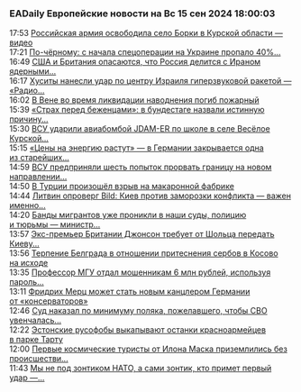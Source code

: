 <h3>EADaily Европейские новости на Вс 15 сен 2024 18:00:03</h3>
<div class="rssn table">
  <span class="smaller gray hspace">17:53</span>
  <a class="nodecor" href="https://eadaily.com/ru/news/2024/09/15/rossiyskaya-armiya-osvobodila-selo-borki-v-kurskoy-oblasti-video">Российская армия освободила село Борки в Курской области — видео</a>
</div>
<div class="rssn table">
  <span class="smaller gray hspace">17:21</span>
  <a class="nodecor" href="https://eadaily.com/ru/news/2024/09/15/po-chyornomu-s-nachala-specoperacii-na-ukraine-propalo-40-zaregistrirovannogo-oruzhiya">По-чёрному: с начала спецоперации на Украине пропало 40%...</a>
</div>
<div class="rssn table">
  <span class="smaller gray hspace">16:49</span>
  <a class="nodecor" href="https://eadaily.com/ru/news/2024/09/15/ssha-i-britaniya-opasayutsya-chto-rossiya-delitsya-s-iranom-yadernymi-tehnologiyami">США и Британия опасаются, что Россия делится с Ираном ядерными...</a>
</div>
<div class="rssn table">
  <span class="smaller gray hspace">16:17</span>
  <a class="nodecor" href="https://eadaily.com/ru/news/2024/09/15/husity-nanesli-udar-po-centru-izrailya-giperzvukovoy-raketoy-radio-svoboda">Хуситы нанесли удар по центру Израиля гиперзвуковой ракетой — «Радио...</a>
</div>
<div class="rssn table">
  <span class="smaller gray hspace">16:02</span>
  <a class="nodecor" href="https://eadaily.com/ru/news/2024/09/15/v-vene-vo-vremya-likvidacii-navodneniya-pogib-pozharnyy">В Вене во время ликвидации наводнения погиб пожарный</a>
</div>
<div class="rssn table">
  <span class="smaller gray hspace">15:39</span>
  <a class="nodecor" href="https://eadaily.com/ru/news/2024/09/15/strah-pered-bezhencami-v-bundestage-nazvali-istinnuyu-prichinu-podderzhki-ukrainy">«Страх перед беженцами»: в бундестаге назвали истинную причину...</a>
</div>
<div class="rssn table">
  <span class="smaller gray hspace">15:30</span>
  <a class="nodecor" href="https://eadaily.com/ru/news/2024/09/15/vsu-udarili-aviabomboy-jdam-er-po-shkole-v-sele-vesyoloe-kurskoy-oblasti-voenkory">ВСУ ударили авиабомбой JDAM-ER по школе в селе Весёлое Курской...</a>
</div>
<div class="rssn table">
  <span class="smaller gray hspace">15:15</span>
  <a class="nodecor" href="https://eadaily.com/ru/news/2024/09/15/ceny-na-energiyu-rastut-v-germanii-zakryvaetsya-odna-iz-stareyshih-pivovaren">«Цены на энергию растут» — в Германии закрывается одна из старейших...</a>
</div>
<div class="rssn table">
  <span class="smaller gray hspace">14:59</span>
  <a class="nodecor" href="https://eadaily.com/ru/news/2024/09/15/vsu-predprinyali-shest-popytok-prorvat-granicu-na-novom-napravlenii-v-kurskoy-oblasti">ВСУ предприняли шесть попыток прорвать границу на новом направлении...</a>
</div>
<div class="rssn table">
  <span class="smaller gray hspace">14:50</span>
  <a class="nodecor" href="https://eadaily.com/ru/news/2024/09/15/v-turcii-proizoshyol-vzryv-na-makaronnoy-fabrike">В Турции произошёл взрыв на макаронной фабрике</a>
</div>
<div class="rssn table">
  <span class="smaller gray hspace">14:44</span>
  <a class="nodecor" href="https://eadaily.com/ru/news/2024/09/15/litvin-oproverg-bild-kiev-protiv-zamorozki-konflikta-vazhen-imenno-plan-pobedy">Литвин опроверг Bild: Киев против заморозки конфликта — важен именно...</a>
</div>
<div class="rssn table">
  <span class="smaller gray hspace">14:20</span>
  <a class="nodecor" href="https://eadaily.com/ru/news/2024/09/15/bandy-migrantov-uzhe-pronikli-v-nashi-sudy-policiyu-i-tyurmy-ministr-yusticii-shvecii">Банды мигрантов уже проникли в наши суды, полицию и тюрьмы — министр...</a>
</div>
<div class="rssn table">
  <span class="smaller gray hspace">13:57</span>
  <a class="nodecor" href="https://eadaily.com/ru/news/2024/09/15/eks-premer-britanii-dzhonson-trebuet-ot-sholca-peredat-kievu-dalnoboynye-rakety">Экс-премьер Британии Джонсон требует от Шольца передать Киеву...</a>
</div>
<div class="rssn table">
  <span class="smaller gray hspace">13:56</span>
  <a class="nodecor" href="https://eadaily.com/ru/news/2024/09/15/terpenie-belgrada-v-otnoshenii-pritesneniya-serbov-v-kosovo-na-ishode">Терпение Белграда в отношении притеснения сербов в Косово на исходе</a>
</div>
<div class="rssn table">
  <span class="smaller gray hspace">13:35</span>
  <a class="nodecor" href="https://eadaily.com/ru/news/2024/09/15/professor-mgu-otdal-moshennikam-6-mln-rubley-ispolzuya-parol-funkciya-besselya">Профессор МГУ отдал мошенникам 6 млн рублей, используя пароль...</a>
</div>
<div class="rssn table">
  <span class="smaller gray hspace">13:11</span>
  <a class="nodecor" href="https://eadaily.com/ru/news/2024/09/15/fridrih-merc-mozhet-stat-novym-kanclerom-germanii-ot-konservatorov">Фридрих Мерц может стать новым канцлером Германии от «консерваторов»</a>
</div>
<div class="rssn table">
  <span class="smaller gray hspace">12:46</span>
  <a class="nodecor" href="https://eadaily.com/ru/news/2024/09/15/sud-nakazal-po-minimumu-polyaka-pozhelavshego-chtoby-svo-uvenchalas-uspehom">Суд наказал по минимуму поляка, пожелавшего, чтобы СВО увенчалась...</a>
</div>
<div class="rssn table">
  <span class="smaller gray hspace">12:22</span>
  <a class="nodecor" href="https://eadaily.com/ru/news/2024/09/15/estonskie-rusofoby-vykapyvayut-ostanki-krasnoarmeycev-v-parke-tartu">Эстонские русофобы выкапывают останки красноармейцев в парке Тарту</a>
</div>
<div class="rssn table">
  <span class="smaller gray hspace">12:00</span>
  <a class="nodecor" href="https://eadaily.com/ru/news/2024/09/15/pervye-kosmicheskie-turisty-ot-ilona-maska-prizemlilis-bez-proisshestviy">Первые космические туристы от Илона Маска приземлились без происшестви...</a>
</div>
<div class="rssn table">
  <span class="smaller gray hspace">11:43</span>
  <a class="nodecor" href="https://eadaily.com/ru/news/2024/09/15/my-ne-pod-zontikom-nato-a-sami-zontik-kto-primet-pervyy-udar-italyanskiy-ekspert">Мы не под зонтиком НАТО, а сами зонтик, кто примет первый удар —...</a>
</div>